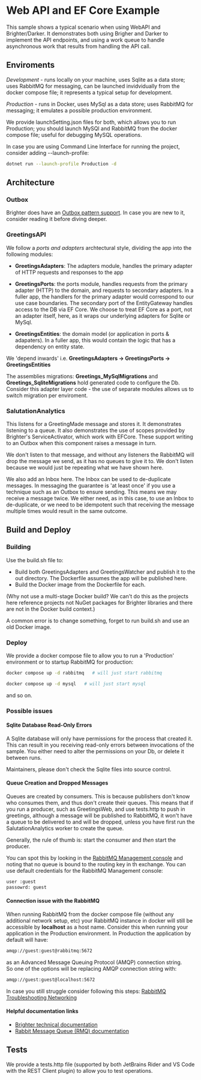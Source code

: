 # Web API and EF Core Example
This sample shows a typical scenario when using WebAPI and Brighter/Darker. It demonstrates both using Brigher and Darker to implement the API endpoints, and using a work queue to handle asynchronous work that results from handling the API call.

## Enviroments

*Development* - runs locally on your machine, uses Sqlite as a data store; uses RabbitMQ for messaging, can be launched invidvidually from the docker compose file; it represents a typical setup for development.

*Production* - runs in Docker, uses MySql as a data store; uses RabbitMQ for messaging; it emulates a possible production environment.

We provide launchSetting.json files for both, which allows you to run Production; you should launch MySQl and RabbitMQ from the docker compose file; useful for debugging MySQL operations.

In case you are using Command Line Interface for running the project, consider adding --launch-profile:

```sh
dotnet run --launch-profile Production -d
```
## Architecture
### Outbox
 Brighter does have an [Outbox pattern support](https://paramore.readthedocs.io/en/latest/OutboxPattern.html). In case you are new to it, consider reading it before diving deeper.
### GreetingsAPI

We follow a _ports and adapters_ archtectural style, dividing the app into the following modules:

* **GreetingsAdapters**: The adapters module, handles the primary adapter of HTTP requests and responses to the app

 * **GreetingsPorts**: the ports module, handles requests from the primary adapter (HTTP) to the domain, and requests to secondary adapters. In a fuller app, the handlers for the primary adapter would correspond to our use case boundaries. The secondary port of the EntityGateway handles access to the DB via EF Core. We choose to treat EF Core as a port, not an adapter itself, here, as it wraps our underlying adapters for Sqlite or MySql.

* **GreetingsEntities**: the domain model (or application in ports & adapaters). In a fuller app, this would contain the logic that has a dependency on entity state.

We 'depend inwards' i.e. **GreetingsAdapters -> GreetingsPorts -> GreetingsEntities**

The assemblies migrations: **Greetings_MySqlMigrations** and **Greetings_SqliteMigrations** hold generated code to configure the Db. Consider this adapter layer code - the use of separate modules allows us to switch migration per enviroment.

### SalutationAnalytics

This listens for a GreetingMade message and stores it. It demonstrates listening to a queue. It also demonstrates the use of scopes provided by Brighter's ServiceActivator, which work with EFCore. These support writing to an Outbox when this component raises a message in turn.

We don't listen to that message, and without any listeners the RabbitMQ will drop the message we send, as it has no queues to give it to. We don't listen because we would just be repeating what we have shown here.

We also add an Inbox here. The Inbox can be used to de-duplicate messages. In messaging the guarantee is 'at least once' if you use a technique such as an Outbox to ensure sending. This means we may receive a message twice. We either need, as in this case, to use an Inbox to de-duplicate, or we need to be idempotent such that receiving the message multiple times would result in the same outcome.


## Build and Deploy

### Building

Use the build.sh file to:

- Build both GreetingsAdapters and GreetingsWatcher and publish it to the out directory. The Dockerfile assumes the app will be published here. 
- Build the Docker image from the Dockerfile for each.

(Why not use a multi-stage Docker build? We can't do this as the projects here reference projects not NuGet packages for Brighter libraries and there are not in the Docker build context.)

A common error is to change something, forget to run build.sh and use an old Docker image.

### Deploy

We provide a docker compose file to allow you to run a 'Production' environment or to startup RabbitMQ for production:
```sh
docker compose up -d rabbitmq   # will just start rabbitmq
```

```sh
docker compose up -d mysql   # will just start mysql
```


and so on.

### Possible issues
#### Sqlite Database Read-Only Errors

A Sqlite database will only have permissions for the process that created it. This can result in you receiving read-only errors between invocations of the sample. You either need to alter the permissions on your Db, or delete it between runs.

Maintainers, please don't check the Sqlite files into source control.

#### Queue Creation and Dropped Messages

Queues are created by consumers. This is because publishers don't know who consumes them, and thus don't create their queues. This means that if you run a producer, such as GreetingsWeb, and use tests.http to push in greetings, although a message will be published to RabbitMQ, it won't have a queue to be delivered to and will be dropped, unless you have first run the SalutationAnalytics worker to create the queue.

Generally, the rule of thumb is: start the consumer and *then* start the producer.

You can spot this by looking in the [RabbitMQ Management console](http://localhost:1567) and noting that no queue is bound to the routing key in th exchange.
You can use default credentials for the RabbitMQ Management console:
```sh
user :guest
passowrd: guest
```
#### Connection issue with the RabbitMQ
When running RabbitMQ from the docker compose file (without any additional network setup, etc) your RabbitMQ instance in docker will still be accessible by **localhost** as a host name. Consider this when running your application in the Production environment.
In Production the application by default will have:
```sh
amqp://guest:guest@rabbitmq:5672
```
 
as an Advanced Message Queuing Protocol (AMQP) connection string.  
So one of the options will be replacing AMQP connection string with:
```sh
amqp://guest:guest@localhost:5672
```
In case you still struggle consider following this steps: [RabbitMQ Troubleshooting Networking](https://www.rabbitmq.com/troubleshooting-networking.html)
#### Helpful documentation links
* [Brighter technical documentation](https://paramore.readthedocs.io/en/latest/index.html)
* [Rabbit Message Queue (RMQ) documentation](https://www.rabbitmq.com/documentation.html)

## Tests

We provide a tests.http file (supported by both JetBrains Rider and VS Code with the REST Client plugin) to allow you to test operations.
